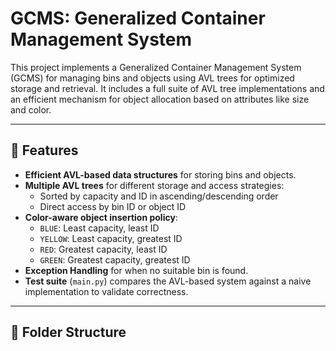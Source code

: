 # GCMS: Generalized Container Management System

This project implements a Generalized Container Management System (GCMS) for managing bins and objects using AVL trees for optimized storage and retrieval. It includes a full suite of AVL tree implementations and an efficient mechanism for object allocation based on attributes like size and color.

---

## 🚀 Features

- **Efficient AVL-based data structures** for storing bins and objects.
- **Multiple AVL trees** for different storage and access strategies:
  - Sorted by capacity and ID in ascending/descending order
  - Direct access by bin ID or object ID
- **Color-aware object insertion policy**:
  - `BLUE`: Least capacity, least ID
  - `YELLOW`: Least capacity, greatest ID
  - `RED`: Greatest capacity, least ID
  - `GREEN`: Greatest capacity, greatest ID
- **Exception Handling** for when no suitable bin is found.
- **Test suite** (`main.py`) compares the AVL-based system against a naive implementation to validate correctness.

---

## 📁 Folder Structure

